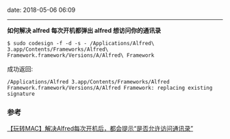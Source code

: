 date: 2018-05-06 06:09

---

 **如何解决 alfred 每次开机都弹出 alfred 想访问你的通讯录**

```shell
$ sudo codesign -f -d -s - /Applications/Alfred\ 3.app/Contents/Frameworks/Alfred\ Framework.framework/Versions/A/Alfred\ Framework
```

成功返回:

```shell
/Applications/Alfred 3.app/Contents/Frameworks/Alfred Framework.framework/Versions/A/Alfred Framework: replacing existing signature
```



### 参考

[【玩转MAC】解决Alfred每次开机后，都会提示“是否允许访问通讯录”](https://www.jianshu.com/p/cc206abae6e5)